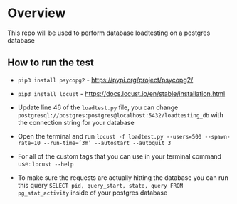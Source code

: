 # Overview

This repo will be used to perform database loadtesting on a postgres database

## How to run the test

- `pip3 install psycopg2` - https://pypi.org/project/psycopg2/

- `pip3 install locust` - https://docs.locust.io/en/stable/installation.html

- Update line 46 of the `loadtest.py` file, you can change `postgresql://postgres:postgres@localhost:5432/loadtesting_db` with the connection string for your database
- Open the terminal and run `locust -f loadtest.py --users=500 --spawn-rate=10 --run-time=’3m’ --autostart --autoquit 3`
- For all of the custom tags that you can use in your terminal command use: `locust --help`
- To make sure the requests are actually hitting the database you can run this query `SELECT pid, query_start, state, query FROM pg_stat_activity` inside of your postgres database

